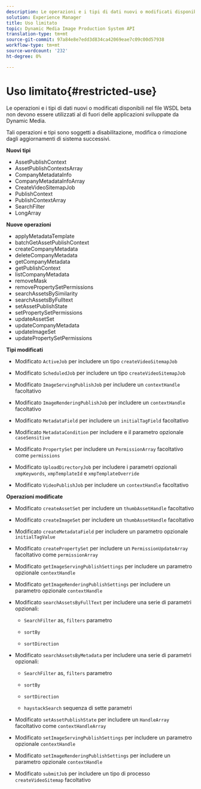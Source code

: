 ```yaml
---
description: Le operazioni e i tipi di dati nuovi o modificati disponibili nel file WSDL beta non devono essere utilizzati al di fuori delle applicazioni sviluppate da Dynamic Media.
solution: Experience Manager
title: Uso limitato
topic: Dynamic Media Image Production System API
translation-type: tm+mt
source-git-commit: 97a84e8e7edd3d834ca42069eae7c09c00d57938
workflow-type: tm+mt
source-wordcount: '232'
ht-degree: 0%

---
```



# Uso limitato{#restricted-use}

Le operazioni e i tipi di dati nuovi o modificati disponibili nel file WSDL beta non devono essere utilizzati al di fuori delle applicazioni sviluppate da Dynamic Media.

Tali operazioni e tipi sono soggetti a disabilitazione, modifica o rimozione dagli aggiornamenti di sistema successivi.

**Nuovi tipi**

* AssetPublishContext
* AssetPublishContextsArray
* CompanyMetadataInfo
* CompanyMetadataInfoArray
* CreateVideoSitemapJob
* PublishContext
* PublishContextArray
* SearchFilter
* LongArray

**Nuove operazioni**

* applyMetadataTemplate
* batchGetAssetPublishContext
* createCompanyMetadata
* deleteCompanyMetadata
* getCompanyMetadata
* getPublishContext
* listCompanyMetadata
* removeMask
* removePropertySetPermissions
* searchAssetsBySimilarity
* searchAssetsByFulltext
* setAssetPublishState
* setPropertySetPermissions
* updateAssetSet
* updateCompanyMetadata
* updateImageSet
* updatePropertySetPermissions

**Tipi modificati**

* Modificato `ActiveJob` per includere un tipo `createVideoSitemapJob`

* Modificato `ScheduledJob` per includere un tipo `createVideoSitemapJob`

* Modificato `ImageServingPublishJob` per includere un `contextHandle` facoltativo

* Modificato `ImageRenderingPublishJob` per includere un `contextHandle` facoltativo

* Modificato `MetadataField` per includere un `initialTagField` facoltativo

* Modificato `MetadataCondition` per includere e il parametro opzionale `caseSensitive`

* Modificato `PropertySet` per includere un `PermissionArray` facoltativo come `permissions`

* Modificato `UploadDirectoryJob` per includere i parametri opzionali `xmpKeywords`, `xmpTemplateId` e `xmpTemplateOverride`

* Modificato `VideoPublishJob` per includere un `contextHandle` facoltativo

**Operazioni modificate**

* Modificato `createAssetSet` per includere un `thumbAssetHandle` facoltativo

* Modificato `createImageSet` per includere un `thumbAssetHandle` facoltativo

* Modificato `createMetadataField` per includere un parametro opzionale `initialTagValue`

* Modificato `createPropertySet` per includere un `PermissionUpdateArray` facoltativo come `permissionArray`

* Modificato `getImageServingPublishSettings` per includere un parametro opzionale `contextHandle`

* Modificato `getImageRenderingPublishSettings` per includere un parametro opzionale `contextHandle`

* Modificato `searchAssetsByFullText` per includere una serie di parametri opzionali:

   * `SearchFilter` as,  `filters` parametro

   * `sortBy`
   * `sortDirection`

* Modificato `searchAssetsByMetadata` per includere una serie di parametri opzionali:

   * `SearchFilter` as,  `filters` parametro

   * `sortBy`
   * `sortDirection`
   * `haystackSearch` sequenza di sette parametri

* Modificato `setAssetPublishState` per includere un `HandleArray` facoltativo come `contextHandleArray`

* Modificato `setImageServingPublishSettings` per includere un parametro opzionale `contextHandle`

* Modificato `setImageRenderingPublishSettings` per includere un parametro opzionale `contextHandle`

* Modificato `submitJob` per includere un tipo di processo `createVideoSitemap` facoltativo

